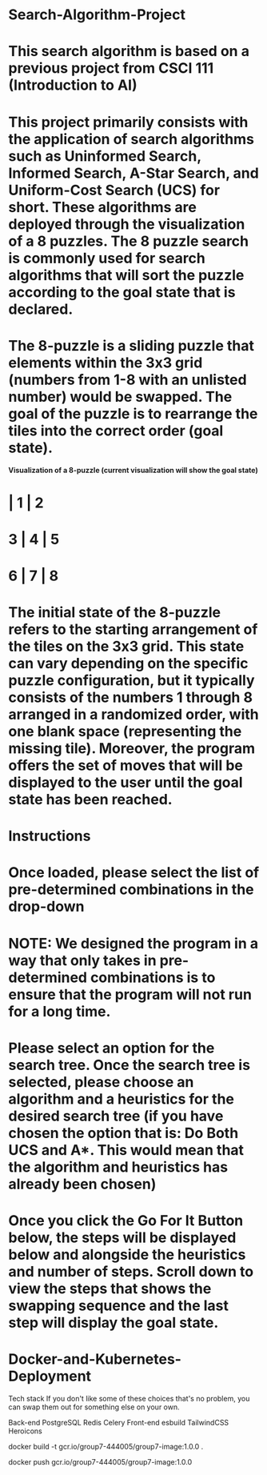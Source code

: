 # Search-Algorithm-Project
# This search algorithm is based on a previous project from CSCI 111 (Introduction to AI)

# This project primarily consists with the application of search algorithms such as Uninformed Search, Informed Search, A-Star Search, and  Uniform-Cost Search (UCS) for short. These algorithms are deployed through the visualization of a 8 puzzles. The 8 puzzle search is commonly used for search algorithms that will sort the puzzle according to the goal state that is declared. 

# The 8-puzzle is a sliding puzzle that elements within the 3x3 grid (numbers from 1-8 with an unlisted number) would be swapped. The goal of the puzzle is to rearrange the tiles into the correct order (goal state). 

#### Visualization of a 8-puzzle (current visualization will show the goal state)

#   | 1 | 2
# 3 | 4 | 5
# 6 | 7 | 8


# The initial state of the 8-puzzle refers to the starting arrangement of the tiles on the 3x3 grid. This state can vary depending on the specific puzzle configuration, but it typically consists of the numbers 1 through 8 arranged in a randomized order, with one blank space (representing the missing tile). Moreover, the program offers the set of moves that will be displayed to the user until the goal state has been reached. 

# Instructions

# Once loaded, please select the list of pre-determined combinations in the drop-down
# NOTE: We designed the program in a way that only takes in pre-determined combinations is to ensure that the program will not run for a long time. 

# Please select an option for the search tree. Once the search tree is selected, please choose an algorithm and a heuristics for the desired search tree (if you have chosen the option that is: Do Both UCS and A*. This would mean that the algorithm and heuristics has already been chosen)

# Once you click the Go For It Button below, the steps will be displayed below and alongside the heuristics and number of steps. Scroll down to view the steps that shows the swapping sequence and the last step will display the goal state.  


# Docker-and-Kubernetes-Deployment


Tech stack
If you don't like some of these choices that's no problem, you can swap them out for something else on your own.

Back-end
PostgreSQL
Redis
Celery
Front-end
esbuild
TailwindCSS
Heroicons




docker build -t gcr.io/group7-444005/group7-image:1.0.0 .

docker push gcr.io/group7-444005/group7-image:1.0.0

